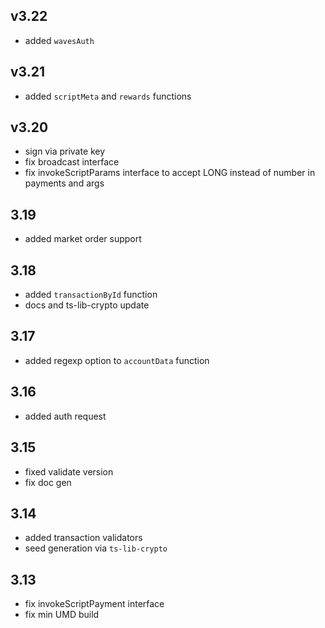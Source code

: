 ## v3.22
- added `wavesAuth`
## v3.21
- added `scriptMeta` and `rewards` functions
## v3.20
- sign via private key
- fix broadcast interface
- fix invokeScriptParams interface to accept LONG instead of number in payments and args
## 3.19
- added market order support
## 3.18
- added `transactionById` function
- docs and ts-lib-crypto update
## 3.17
- added regexp option to `accountData` function
## 3.16
- added auth request
## 3.15
- fixed validate version
- fix doc gen
## 3.14
- added transaction validators
- seed generation via `ts-lib-crypto`
## 3.13
- fix invokeScriptPayment interface 
- fix min UMD build

